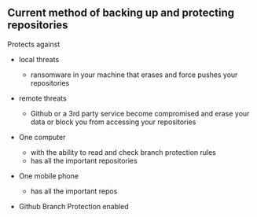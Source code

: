 ## Current method of backing up and protecting repositories

Protects against
  - local threats
    - ransomware in your machine that erases and force pushes your repositories
  - remote threats
    - Github or a 3rd party service become compromised and erase your data or block you from accessing your repositories

- One computer
  - with the ability to read and check branch protection rules
  - has all the important repositories
- One mobile phone
  - has all the important repos
- Github Branch Protection enabled
